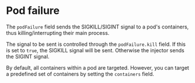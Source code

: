 # Pod failure

The `podFailure` field sends the SIGKILL/SIGINT signal to a pod's containers, thus killing/interrupting their main process.

The signal to be sent is controlled through the `podFailure.kill` field. If this is set to `true`, the SIGKILL signal will be sent. Otherwise the injector sends the SIGINT signal.

By default, all containers within a pod are targeted. However, you can target a predefined set of containers by setting the `containers` field.

